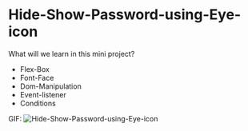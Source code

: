 # Hide-Show-Password-using-Eye-icon



What will we learn in this mini project?
* Flex-Box
* Font-Face
* Dom-Manipulation
* Event-listener
* Conditions

GIF:
![Hide-Show-Password-using-Eye-icon](https://user-images.githubusercontent.com/92850417/234218394-36d8a74d-e369-4f0d-9138-f978d54c40b4.gif)
